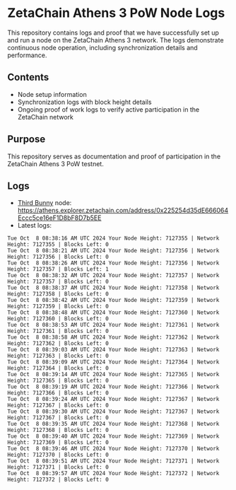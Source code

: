# ZetaChain Athens 3 PoW Node Logs
This repository contains logs and proof that we have successfully set up and run a node on the ZetaChain Athens 3 network. The logs demonstrate continuous node operation, including synchronization details and performance.

## Contents
- Node setup information
- Synchronization logs with block height details
- Ongoing proof of work logs to verify active participation in the ZetaChain network

## Purpose
This repository serves as documentation and proof of participation in the ZetaChain Athens 3 PoW testnet.

## Logs

- [Third Bunny](https://thirdbunny.xyz/) node: https://athens.explorer.zetachain.com/address/0x225254d35dE666064Eccc5ce16eF1D8bF8D7b5EE
- Latest logs:
```
Tue Oct  8 08:38:16 AM UTC 2024 Your Node Height: 7127355 | Network Height: 7127355 | Blocks Left: 0
Tue Oct  8 08:38:21 AM UTC 2024 Your Node Height: 7127356 | Network Height: 7127356 | Blocks Left: 0
Tue Oct  8 08:38:26 AM UTC 2024 Your Node Height: 7127356 | Network Height: 7127357 | Blocks Left: 1
Tue Oct  8 08:38:32 AM UTC 2024 Your Node Height: 7127357 | Network Height: 7127357 | Blocks Left: 0
Tue Oct  8 08:38:37 AM UTC 2024 Your Node Height: 7127358 | Network Height: 7127358 | Blocks Left: 0
Tue Oct  8 08:38:42 AM UTC 2024 Your Node Height: 7127359 | Network Height: 7127359 | Blocks Left: 0
Tue Oct  8 08:38:48 AM UTC 2024 Your Node Height: 7127360 | Network Height: 7127360 | Blocks Left: 0
Tue Oct  8 08:38:53 AM UTC 2024 Your Node Height: 7127361 | Network Height: 7127361 | Blocks Left: 0
Tue Oct  8 08:38:58 AM UTC 2024 Your Node Height: 7127362 | Network Height: 7127362 | Blocks Left: 0
Tue Oct  8 08:39:03 AM UTC 2024 Your Node Height: 7127363 | Network Height: 7127363 | Blocks Left: 0
Tue Oct  8 08:39:09 AM UTC 2024 Your Node Height: 7127364 | Network Height: 7127364 | Blocks Left: 0
Tue Oct  8 08:39:14 AM UTC 2024 Your Node Height: 7127365 | Network Height: 7127365 | Blocks Left: 0
Tue Oct  8 08:39:19 AM UTC 2024 Your Node Height: 7127366 | Network Height: 7127366 | Blocks Left: 0
Tue Oct  8 08:39:24 AM UTC 2024 Your Node Height: 7127367 | Network Height: 7127367 | Blocks Left: 0
Tue Oct  8 08:39:30 AM UTC 2024 Your Node Height: 7127367 | Network Height: 7127367 | Blocks Left: 0
Tue Oct  8 08:39:35 AM UTC 2024 Your Node Height: 7127368 | Network Height: 7127368 | Blocks Left: 0
Tue Oct  8 08:39:40 AM UTC 2024 Your Node Height: 7127369 | Network Height: 7127369 | Blocks Left: 0
Tue Oct  8 08:39:46 AM UTC 2024 Your Node Height: 7127370 | Network Height: 7127370 | Blocks Left: 0
Tue Oct  8 08:39:51 AM UTC 2024 Your Node Height: 7127371 | Network Height: 7127371 | Blocks Left: 0
Tue Oct  8 08:39:57 AM UTC 2024 Your Node Height: 7127372 | Network Height: 7127372 | Blocks Left: 0
```
